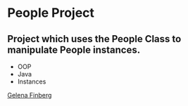 # People Project

## Project which uses the People Class to manipulate People instances.

 * OOP
 * Java
 * Instances

 [Gelena Finberg](https://github.com/HubLena/)
